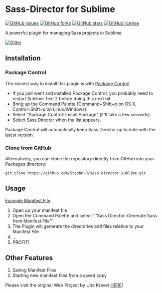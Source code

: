 # Sass-Director for Sublime

[![GitHub issues](https://img.shields.io/github/issues/Sass-Director/Sass-Director_Sublime.svg)](https://github.com/Sass-Director/Sass-Director_Sublime/issues) [![GitHub forks](https://img.shields.io/github/forks/Sass-Director/Sass-Director_Sublime.svg)](https://github.com/Sass-Director/Sass-Director_Sublime/network) [![GitHub stars](https://img.shields.io/github/stars/Sass-Director/Sass-Director_Sublime.svg)](https://github.com/Sass-Director/Sass-Director_Sublime/stargazers) [![GitHub license](https://img.shields.io/badge/license-MIT-blue.svg)](https://raw.githubusercontent.com/Sass-Director/Sass-Director_Sublime/master/LICENSE)

A powerful plugin for managing Sass projects in Sublime

[![Gitter](https://badges.gitter.im/Join%20Chat.svg)](https://gitter.im/Stephn-R/sass-director-sublime?utm_source=badge&utm_medium=badge&utm_campaign=pr-badge&utm_content=badge)

## Installation

### Package Control

The easiest way to install this plugin is with [Package Control](http://wbond.net/sublime\_packages/package\_control).

 * If you just went and installed Package Control, you probably need to restart Sublime Text 2 before doing this next bit.
 * Bring up the Command Palette (Command+Shift+p on OS X, Control+Shift+p on Linux/Windows).
 * Select "Package Control: Install Package" (it'll take a few seconds)
 * Select Sass Director when the list appears.

Package Control will automatically keep Sass Director up to date with the latest
version.

### Clone from GitHub

Alternatively, you can clone the repository directly from GitHub into your Packages directory:

    git clone https://github.com/Stephn-R/sass-director-sublime.git

## Usage

[Example Manifest File](https://github.com/Stephn-R/sass-director-sublime/blob/master/scss/sample-manifest.scss)

1. Open up your manifest file
2. Open the Command Palette and select '''Sass Director: Generate Sass from Manifest File'''
3. The Plugin will generate the directories and files relative to your Manifest File
4. ...
5. PROFIT!

## Other Features

1. Saving Manifest Files
2. Starting new manifest files from a saved copy

Please visit the original Web Project by Una Kravet [HERE](https://github.com/una/sass-director)!

